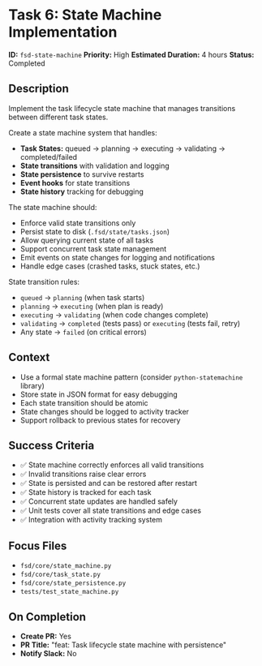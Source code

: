 # Task 6: State Machine Implementation

**ID:** `fsd-state-machine`
**Priority:** High
**Estimated Duration:** 4 hours
**Status:** Completed

## Description

Implement the task lifecycle state machine that manages transitions between different task states.

Create a state machine system that handles:
- **Task States:** queued → planning → executing → validating → completed/failed
- **State transitions** with validation and logging
- **State persistence** to survive restarts
- **Event hooks** for state transitions
- **State history** tracking for debugging

The state machine should:
- Enforce valid state transitions only
- Persist state to disk (`.fsd/state/tasks.json`)
- Allow querying current state of all tasks
- Support concurrent task state management
- Emit events on state changes for logging and notifications
- Handle edge cases (crashed tasks, stuck states, etc.)

State transition rules:
- `queued` → `planning` (when task starts)
- `planning` → `executing` (when plan is ready)
- `executing` → `validating` (when code changes complete)
- `validating` → `completed` (tests pass) or `executing` (tests fail, retry)
- Any state → `failed` (on critical errors)

## Context

- Use a formal state machine pattern (consider `python-statemachine` library)
- Store state in JSON format for easy debugging
- Each state transition should be atomic
- State changes should be logged to activity tracker
- Support rollback to previous states for recovery

## Success Criteria

- ✅ State machine correctly enforces all valid transitions
- ✅ Invalid transitions raise clear errors
- ✅ State is persisted and can be restored after restart
- ✅ State history is tracked for each task
- ✅ Concurrent state updates are handled safely
- ✅ Unit tests cover all state transitions and edge cases
- ✅ Integration with activity tracking system

## Focus Files

- `fsd/core/state_machine.py`
- `fsd/core/task_state.py`
- `fsd/core/state_persistence.py`
- `tests/test_state_machine.py`

## On Completion

- **Create PR:** Yes
- **PR Title:** "feat: Task lifecycle state machine with persistence"
- **Notify Slack:** No
